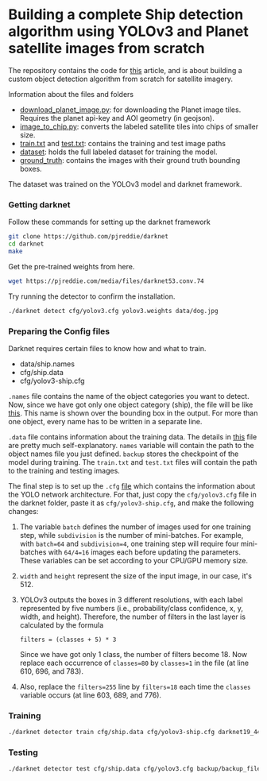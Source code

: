 # Building a complete Ship detection algorithm using YOLOv3 and Planet satellite images from scratch

The repository contains the code for [this](https://medium.com/intel-software-innovators/ship-detection-in-satellite-images-from-scratch-849ccfcc3072) article, and is about building a custom object detection algorithm from scratch for satellite imagery.

Information about the files and folders
- [download_planet_image.py](https://github.com/amanbasu/ship-detection/blob/master/download_planet_image.py): for downloading the Planet image tiles. Requires the planet api-key and AOI geometry (in geojson).
- [image_to_chip.py](https://github.com/amanbasu/ship-detection/blob/master/image_to_chip.py): converts the labeled satellite tiles into chips of smaller size.
- [train.txt](https://github.com/amanbasu/ship-detection/blob/master/train.txt) and [test.txt](https://github.com/amanbasu/ship-detection/blob/master/test.txt): contains the training and test image paths
- [dataset](https://github.com/amanbasu/ship-detection/tree/master/dataset): holds the full labeled dataset for training the model.
- [ground_truth](https://github.com/amanbasu/ship-detection/tree/master/ground_truth): contains the images with their ground truth bounding boxes.

The dataset was trained on the YOLOv3 model and darknet framework. 

### Getting darknet
Follow these commands for setting up the darknet framework

```bash
git clone https://github.com/pjreddie/darknet
cd darknet
make
```

Get the pre-trained weights from here.

```bash
wget https://pjreddie.com/media/files/darknet53.conv.74
```

Try running the detector to confirm the installation.

```bash
./darknet detect cfg/yolov3.cfg yolov3.weights data/dog.jpg
```

### Preparing the Config files
Darknet requires certain files to know how and what to train.

- data/ship.names
- cfg/ship.data
- cfg/yolov3-ship.cfg

`.names` file contains the name of the object categories you want to detect. Now, since we have got only one object category (ship), the file will be like [this](https://github.com/amanbasu/ship-detection/blob/master/darknet_files/ship.names). This name is shown over the bounding box in the output. For more than one object, every name has to be written in a separate line.

`.data` file contains information about the training data. The details in [this](https://github.com/amanbasu/ship-detection/blob/master/darknet_files/ship.data) file are pretty much self-explanatory. `names` variable will contain the path to the object names file you just defined. `backup` stores the checkpoint of the model during training. The `train.txt` and `test.txt` files will contain the path to the training and testing images.

The final step is to set up the `.cfg` [file](https://github.com/amanbasu/ship-detection/blob/master/darknet_files/yolov3-ship.cfg) which contains the information about the YOLO network architecture. For that, just copy the `cfg/yolov3.cfg` file in the darknet folder, paste it as `cfg/yolov3-ship.cfg`, and make the following changes:

1. The variable `batch` defines the number of images used for one training step, while `subdivision` is the number of mini-batches. For example, with `batch=64` and `subdivision=4`, one training step will require four mini-batches with `64/4=16` images each before updating the parameters. These variables can be set according to your CPU/GPU memory size.

2. `width` and `height` represent the size of the input image, in our case, it's 512.

3. YOLOv3 outputs the boxes in 3 different resolutions, with each label represented by five numbers (i.e., probability/class confidence, x, y, width, and height). Therefore, the number of filters in the last layer is calculated by the formula 

   `filters = (classes + 5) * 3`

   Since we have got only 1 class, the number of filters become 18. Now replace each occurrence of `classes=80` by `classes=1` in the file (at line 610, 696, and 783).

4. Also, replace the `filters=255` line by `filters=18` each time the `classes` variable occurs (at line 603, 689, and 776).

### Training

```bash
./darknet detector train cfg/ship.data cfg/yolov3-ship.cfg darknet19_448.conv.23
```

### Testing

```bash
./darknet detector test cfg/ship.data cfg/yolov3.cfg backup/backup_file.weights test_file.jpg
```
